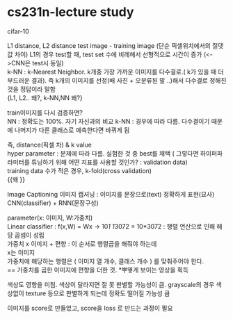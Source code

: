 # cs231n-lecture study

cifar-10

L1 distance, L2 distance 
test image - training image (단순 픽셀위치에서의 절댓값 차이)  L1의 경우 test할 때, test set 수에 비례해서 선형적으로 시간이 증가  (<->CNN은 test시 동일)  
k-NN : k-Nearest Neighbor. k개중 가장 가까운 이미지를 다수결로.( k가 있을 때 더 부드러운 결과). 즉 k개의 이미지를 선정(배 사진 + 오분류된 말 ..)해서 다수결로 정해진 것을 정답이라 말함  
{L1, L2.. 왜?, k-NN,NN 왜?}

train이미지를 다시 검증하면?  
NN :  정확도는 100%. 자기 자신과의 비교
k-NN : 경우에 따라 다름. 다수결이기 때문에 나머지가 다른 클래스로 예측한다면 바뀌게 됨

즉, distance(픽셀 차) & k value  
hyper parameter : 문제에 따라 다름. 실험한 것 중 best를 채택 ( 그렇다면 하이퍼파라미터를 튜닝하기 위해 어떤 지표를 사용할 것인가? : validation data)  
training data 수가 적은 경우, k-fold(cross  validation)  
{{왜 }}

Image Captioning 이미지 캡셔닝 : 이미지를 문장으로(text) 정확하게 표현(묘사) CNN(classifier) + RNN(문장구성)

parameter(x: 이미지, W:가중치)  
Linear classifier : f(x,W) = Wx -> 10*1 1*3072 = 10*3072  : 행렬 연산으로 인해 해당 곱셈이 성립  
가중치 x 이미지 + 편향 : 이 순서로 행렬곱을 해줘야 하는데  
x는 이미지  
가중치에 해당하는 행렬은 ( 이미지 열 개수, 클래스 개수 ) 를 맞춰주어야 한다.  
== 가중치를 곱한 이미지에 편향을 더한 것. *뿌옇게 보이는 영상을 획득  

색상도 영향을 미침. 색상이 달라지면 잘 못 판별할 가능성이 큼. grayscale의 경우 색상없이 texture 등으로 판별하게 되는데 정확도 떨어질 가능성 큼  

이미지를 score로 만들었고, score을 loss 로 만드는 과정이 필요  

